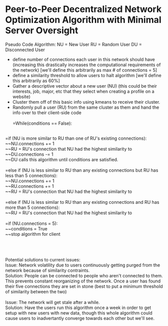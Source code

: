 # Peer-to-Peer Decentralized Network Optimization Algorithm with Minimal Server Oversight
Pseudo Code Algorithm:
NU = New User
RU = Random User
DU = Disconnected User
- define number of connections each user in this network should have (increasing this drastically increases the computational requirements of the network) [we'll define this arbitrarily as max # of connections = 5]
- define a similarity threshold to allow users to halt algorithm [we'll define this arbitrarily as 60%]
- Gather a descriptive vector about a new user (NU) (this could be their interests, job, major, etc that they select when creating a profile on a website)
- Cluster them off of this basic info using kmeans to receive their cluster.
- Randomly pull a user (RU) from the same cluster as them and hand the info over to their client-side code <br>
<br>=While(conditions == False):<br>
<br>
=if (NU is more similar to RU than one of RU's existing connections):<br>
~~NU.connections += 1<br>
~~RU = RU's connection that NU had the highest similarity to<br>
~~DU.connections -= 1<br>
~~DU calls this algorithm until conditions are satisfied.<br>
<br>
=else if (NU is less similar to RU than any existing connections but RU has less than 5 connections):<br>
~~NU.connections += 1<br>
~~RU.connections += 1<br>
~~RU = RU's connection that NU had the highest similarity to<br>
<br>
=else if (NU is less similar to RU than any existing connections and RU has more than 5 connections):<br>
~~RU = RU's connection that NU had the highest similarity to<br>
<br>
=if (NU.connections = 5):<br>
~~conditions = True<br>
~~stop algorithm for client<br>

<br><br><br>
Potential solutions to current issues:<br>
Issue: Network volatility due to users continuously getting purged from the network because of similarity contraints. <br>
Solution: People can be connected to people who aren't connected to them. This prevents constant reorganizing of the network. Once a user has found their five connections they are set in stone (best to put a minimum threshold of similarity between the two) <br>
<br>
Issue: The network will get stale after a while.<br>
Solution: Have the users run this algorithm once a week in order to get setup with new users with new data, though this whole algorithm could cause users to inadvertantly converge towards each other but we'll see. <br>

